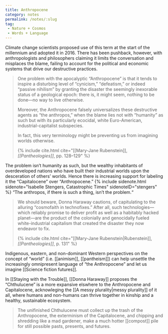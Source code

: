 ```yaml
---
title: Anthropocene
category: notes
permalink: /notes/:slug
tag:
 - Nature + Cosmos
 - Words + Language
---
```


Climate change scientists proposed use of this term at the start of the millennium and adopted it in 2016. There has been pushback, however, with anthropologists and philosophers claiming it limits the conversation and misplaces the blame, failing to account for the political and economic systems that drive our destructive practices.

> One problem with the apocalyptic “Anthropocene” is that it tends to inspire a disturbing level of “cynicism,” “defeatism,” or indeed “passive nihilism” by granting the disaster the seemingly inexorable status of a geological epoch: there is, it might seem, nothing to be done—no way to live otherwise.
> 
> Moreover, the Anthropocene falsely universalizes these destructive agents as “the anthropos,” when the blame lies not with “humanity” as such but with its particularly ecocidal, white Euro-American, industrial-capitalist subspecies.
> 
> In fact, this very terminology might be preventing us from imagining worlds otherwise. 
> 
> {% include cite.html cite="[[Mary-Jane Rubenstein]], *[[Pantheologies]]*, pp. 128–129" %}

The problem isn’t humanity as such, but the wealthy inhabitants of overdeveloped nations who have built their industrial worlds upon the desceration of others’ worlds. Hence there is increasing support for labeling it the “Capitalocene” over “Anthropocene.” {% include sidenote.html sidenote="Isabelle Stengers, Catastrophic Times" sidenoteID="stengers" %}
“The anthropos, if there is such a thing, isn’t the problem.“

> We should beware, Donna Haraway cautions, of capitulating to the alluring “cosmofaith in technofixes.” After all, such technologies—which reliably promise to deliver profit as well as a habitably hacked planet—are the product of the colonially and genocidally fueled white-industrial capitalism that created the disaster they now endeavor to fix.
> 
> {% include cite.html cite="[[Mary-Jane Rubenstein|Rubenstein]], *[[Pantheologies]]*, p. 131" %}

Indigenous, eastern, and non-dominant Western perspectives on the concept of “world” (i.e. [[animism]], [[pantheism]]) can help unsettle the increasingly omnipresent language of “the Anthropocene” and let us imagine [[Science fiction futures]].

In [[Staying with the Trouble]], [[Donna Haraway]] proposes the “Chthulucene” is a more expansive elswhere to the Anthropocene and Capitalocene, acknowleging the [[A messy plurality|messy plurality]] of it all, where humans and non-humans can thrive together in kinship and a healthy, sustainable ecosystem.

> The unifinished Chthulucene must collect up the trash of the Anthropocene, the exterminism of the Capitalocene, and chipping and shredding like a mad gardener, make a much hotter [[compost]] pile for still possible pasts, presents, and futures.